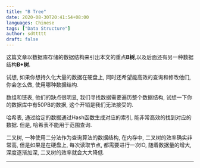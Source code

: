 ```yaml
---
title: "B Tree"
date: 2020-08-30T20:41:54+08:00
languages: Chinese
tags: ["Data Structure"]
author: sdttttt
draft: false
---
```


这篇文章以数据库存储的数据结构来引出本文的重点**B树**,以及后面还有另一种数据结构**B+树**.

试想, 如果你想持久化大量的数据在硬盘上, 同时还希望能高效的查询和修改他们, 你会怎么做, 使用哪种数据结构.

数组和链表, 他们的缺点很明显, 我们寻找数据需要遍历整个数据结构, 试想一下你的数据库中有50PB的数据, 这个开销是我们无法接受的.

哈希表, 通过给定的数据通过Hash函数生成对应的索引, 能非常高效的找到对应的数据. 但是, 哈希表不能用于范围查询.

二叉树, 一种使用二分法作为查询算法的数据结构, 在内存中, 二叉树的效率确实非常高, 但是如果是在硬盘上, 每次读取节点, 都需要进行一次IO, 随着数据量的增大, 深度逐渐加深, 二叉树的效率就会大大降低.

---
